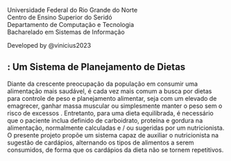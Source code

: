 
Universidade Federal do Rio Grande do Norte \
Centro de Ensino Superior do Seridó \
Departamento de Computação e Tecnologia \
Bacharelado em Sistemas de Informação

Developed by @vinicius2023

## : Um Sistema de Planejamento de Dietas

Diante da crescente preocupação da população em consumir uma alimentação mais saudável, é cada vez mais comum a busca por dietas para controle de peso e planejamento alimentar, seja com um elevado de emagrecer, ganhar massa muscular ou simplesmente manter o peso sem o risco de excessos . Entretanto, para uma dieta equilibrada, é necessário que o paciente inclua definido de carboidrato, proteína e gordura na alimentação, normalmente calculadas e / ou sugeridas por um nutricionista. O presente projeto propõe um sistema capaz de auxiliar o nutricionista na sugestão de cardápios, alternando os tipos de alimentos a serem consumidos, de forma que os cardápios da dieta não se tornem repetitivos.

